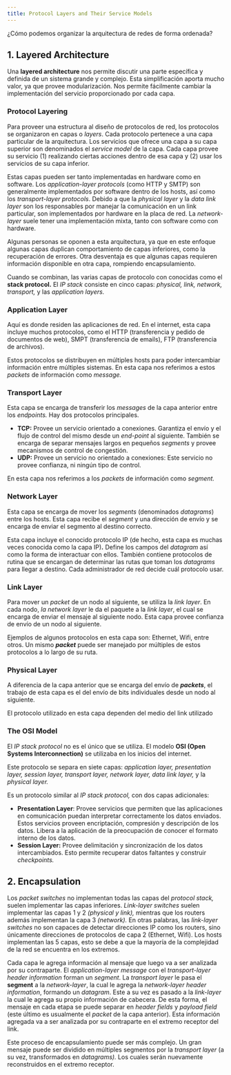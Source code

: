 ```yaml
---
title: Protocol Layers and Their Service Models
---
```


¿Cómo podemos organizar la arquitectura de redes de forma ordenada?

## 1. Layered Architecture

Una **layered architecture** nos permite discutir una parte específica y definida de un sistema grande y complejo. Esta simplificación aporta mucho valor, ya que provee modularización. Nos permite fácilmente cambiar la implementación del servicio proporcionado por cada capa.

### Protocol Layering

Para proveer una estructura al diseño de protocolos de red, los protocolos se organizaron en capas o *layers*. Cada protocolo pertenece a una capa particular de la arquitectura. Los servicios que ofrece una capa a su capa superior son denominados el *service model* de la capa. Cada capa provee su servicio (1) realizando ciertas acciones dentro de esa capa y (2) usar los servicios de su capa inferior.

Estas capas pueden ser tanto implementadas en hardware como en software. Los *application-layer protocols* (como HTTP y SMTP) son generalmente implementados por software dentro de los hosts, así como los *transport-layer protocols*. Debido a que la *physical layer* y la *data link layer* son los responsables por manejar la comunicación en un link particular, son implementados por hardware en la placa de red. La *network-layer* suele tener una implementación mixta, tanto con software como con hardware.

Algunas personas se oponen a esta arquitectura, ya que en este enfoque algunas capas duplican comportamiento de capas inferiores, como la recuperación de errores. Otra desventaja es que algunas capas requieren información disponible en otra capa, rompiendo encapsulamiento.

Cuando se combinan, las varias capas de protocolo con conocidas como el **stack protocol.** El *IP stack* consiste en cinco capas: *physical, link, network, transport,* y las *application layers.*

### Application Layer

Aquí es donde residen las aplicaciones de red. En el internet, esta capa incluye muchos protocolos, como el HTTP (transferencia y pedido de documentos de web), SMPT (transferencia de emails), FTP (transferencia de archivos).

Estos protocolos se distribuyen en múltiples hosts para poder intercambiar información entre múltiples sistemas. En esta capa nos referimos a estos *packets* de información como *message.*

### Transport Layer

Esta capa se encarga de transferir los *messages* de la capa anterior entre los *endpoints.* Hay dos protocolos principales.

- **TCP:** Provee un servicio orientado a conexiones. Garantiza el envío y el flujo de control del mismo desde un *end-point* al siguiente. También se encarga de separar mensajes largos en pequeños *segments* y provee mecanismos de control de congestión.
- **UDP:** Provee un servicio no orientado a conexiones: Este servicio no provee confianza, ni ningún tipo de control.

En esta capa nos referimos a los *packets* de información como *segment.*

### Network Layer

Esta capa se encarga de mover los *segments* (denominados *datagrams*) entre los hosts. Esta capa recibe el *segment* y una dirección de envío y se encarga de enviar el segmento al destino correcto.

Esta capa incluye el conocido protocolo IP (de hecho, esta capa es muchas veces conocida como la capa IP)**.** Define los campos del *datagram* así como la forma de interactuar con ellos. También contiene protocolos de rutina que se encargan de determinar las rutas que toman los *datagrams* para llegar a destino. Cada administrador de red decide cuál protocolo usar.

### Link Layer

Para mover un *packet* de un nodo al siguiente, se utiliza la *link layer*. En cada nodo, *la network layer* le da el paquete a la *link layer*, el cual se encarga de enviar el mensaje al siguiente nodo. Esta capa provee confianza de envío de un nodo al siguiente.

Ejemplos de algunos protocolos en esta capa son: Ethernet, Wifi, entre otros. Un mismo ***packet*** puede ser manejado por múltiples de estos protocolos a lo largo de su ruta.

### Physical Layer

A diferencia de la capa anterior que se encarga del envío de ***packets***, el trabajo de esta capa es el del envío de bits individuales desde un nodo al siguiente.

El protocolo utilizado en esta capa dependen del medio del link utilizado

### The OSI Model

El *IP stack protocol* no es el único que se utiliza. El modelo **OSI (Open Systems Interconnection)** se utilizaba en los inicios del internet.

Este protocolo se separa en siete capas: *application layer, presentation layer, session layer, transport layer, network layer, data link layer,* y la *physical layer.*

Es un protocolo similar al *IP stack protocol,* con dos capas adicionales:

- **Presentation Layer**: Provee servicios que permiten que las aplicaciones en comunicación puedan interpretar correctamente los datos enviados. Estos servicios proveen encriptación, compresión y descripción de los datos. Libera a la aplicación de la preocupación de conocer el formato interno de los datos.
- **Session Layer:** Provee delimitación y sincronización de los datos intercambiados. Esto permite recuperar datos faltantes y construir *checkpoints.*

## 2. Encapsulation

Los *packet switches* no implementan todas las capas del *protocol stack,* suelen implementar las capas inferiores. *Link-layer switches* suelen implementar las capas 1 y 2 *(physical y link),* mientras que los routers además implementan la capa 3 *(network).* En otras palabras, las *link-layer switches* no son capaces de detectar direcciones IP como los routers, sino únicamente direcciones de protocolos de capa 2 (Ethernet, Wifi). Los hosts implementan las 5 capas, esto se debe a que la mayoría de la complejidad de la red se encuentra en los extremos.

Cada capa le agrega información al mensaje que luego va a ser analizada por su contraparte. El *application-layer message* con el *transport-layer header information* forman un *segment*. La *transport layer* le pasa el **segment** a la *network-layer*, la cual le agrega la *network-layer header information*, formando un *datagram*. Este a su vez es pasado a la *link-layer* la cual le agrega su propio información de cabecera. De esta forma, el mensaje en cada etapa se puede separar en *header fields* y *payload field* (este último es usualmente el *packet* de la capa anterior). Esta información agregada va a ser analizada por su contraparte en el extremo receptor del link.

Este proceso de encapsulamiento puede ser más complejo. Un gran mensaje puede ser dividido en múltiples segmentos por la *transport layer* (a su vez, transformados en *datagrams).* Los cuales serán nuevamente reconstruidos en el extremo receptor.
